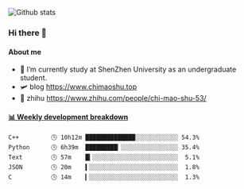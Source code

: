 ![Github stats](https://github-readme-stats.vercel.app/api?username=chimaoshu&show_icons=true&theme=cobalt)

### Hi there 👋

#### About me

- 🏫 I’m currently study at ShenZhen University as an undergraduate student.
- 🛩️ blog  https://www.chimaoshu.top
- 🎯 zhihu https://www.zhihu.com/people/chi-mao-shu-53/

<!-- waka-box start -->
#### <a href="https://gist.github.com/e235103f6d3ace58395a9ff863c34467" target="_blank">📊 Weekly development breakdown</a>
```text
C++         🕓 10h12m ██████████████░░░░░░░░░░░░ 54.3%
Python      🕓 6h39m  █████████▏░░░░░░░░░░░░░░░░ 35.4%
Text        🕓 57m    █▎░░░░░░░░░░░░░░░░░░░░░░░░  5.1%
JSON        🕓 20m    ▍░░░░░░░░░░░░░░░░░░░░░░░░░  1.8%
C           🕓 14m    ▎░░░░░░░░░░░░░░░░░░░░░░░░░  1.3%
```
<!-- Powered by https://github.com/YouEclipse/waka-box-go . -->
<!-- waka-box end -->
